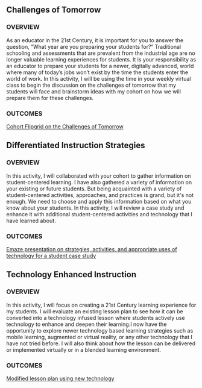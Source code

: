 ## Challenges of Tomorrow

### OVERVIEW

As an educator in the 21st Century, it is important for you to answer the question, “What year are you preparing your students for?” Traditional schooling and assessments that are prevalent from the industrial age are no longer valuable learning experiences for students. It is your responsibility as an educator to prepare your students for a newer, digitally advanced, world where many of today’s jobs won’t exist by the time the students enter the world of work. In this activity, I will be using the time in your weekly virtual class to begin the discussion on the challenges of tomorrow that my students will face and brainstorm ideas with my cohort on how we will prepare them for these challenges.

### OUTCOMES

[Cohort Flipgrid on the Challenges of Tomorrow](https://flipgrid.com/292659dc)

## Differentiated Instruction Strategies

### OVERVIEW

In this activity, I will collaborated with your cohort to gather information on student-centered learning. I have also gathered a variety of information on your existing or future students. But being acquainted with a variety of student-centered activities, approaches, and practices is grand, but it's not enough. We need to choose and apply this information based on what you know about your students. In this activity, I will review a case study and enhance it with additional student-centered activities and technology that I have learned about.

### OUTCOMES

[Emaze presentation on strategies, activities, and appropriate uses of technology for a student case study
](https://www.emaze.com/@AOQIOLICL/out-of-the-box)

## Technology Enhanced Instruction

### OVERVIEW

In this activity, I will focus on creating a 21st Century learning experience for my students. I will evaluate an existing lesson plan to see how it can be converted into a technology infused lesson where students actively use technology to enhance and deepen their learning.I now have the opportunity to explore newer technology based learning strategies such as mobile learning, augmented or virtual reality, or any other technology that I have not tried before. I will also think about how the lesson can be delivered or implemented virtually or in a blended learning environment.

### OUTCOMES

[Modified lesson plan using new technology](https://docs.google.com/document/d/1GG89-FWL2xtBHLe07skmQYJpBL6IxrV8S1a4bSTvJnk/edit#)

